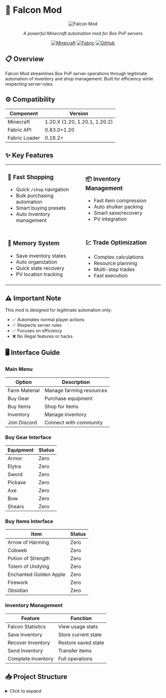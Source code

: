 # 🦅 Falcon Mod

<div align="center">

![Falcon Mod](https://github.com/user-attachments/assets/83dfdbb2-ede7-4b7b-ab29-8cad281ca87a)

*A powerful Minecraft automation mod for Box PvP servers*

[![Minecraft](https://img.shields.io/badge/Minecraft-1.20.X-brightgreen.svg)](https://minecraft.net/)
[![Fabric](https://img.shields.io/badge/Fabric-0.83.0-blue.svg)](https://fabricmc.net/)
[![GitHub](https://img.shields.io/badge/GitHub-falcon--mod-orange.svg)](https://github.com/Omar7001-B/falcon-mod)

</div>

## 📋 Overview

Falcon Mod streamlines Box PvP server operations through legitimate automation of inventory and shop management. Built for efficiency while respecting server rules.

## ⚙️ Compatibility

| Component | Version |
|-----------|---------|
| Minecraft | 1.20.X (1.20, 1.20.1, 1.20.2) |
| Fabric API | 0.83.0+1.20 |
| Fabric Loader | 0.16.2+ |

## ✨ Key Features

<table>
<tr>
<td width="50%">

### 🛒 Fast Shopping
- Quick `/shop` navigation
- Bulk purchasing automation
- Smart buying presets
- Auto inventory management

</td>
<td width="50%">

### 📦 Inventory Management
- Fast item compression
- Auto shulker packing
- Smart save/recovery
- PV integration

</td>
</tr>
<tr>
<td>

### 💾 Memory System
- Save inventory states
- Auto organization
- Quick state recovery
- PV location tracking

</td>
<td>

### 💹 Trade Optimization
- Complex calculations
- Resource planning
- Multi-step trades
- Fast execution

</td>
</tr>
</table>

## ⚠️ Important Note

This mod is designed for legitimate automation only:
- ✅ Automates normal player actions
- ✅ Respects server rules
- ✅ Focuses on efficiency
- ❌ No illegal features or hacks

## 🖥️ Interface Guide

### Main Menu
| Option | Description |
|--------|-------------|
| Farm Material | Manage farming resources |
| Buy Gear | Purchase equipment |
| Buy Items | Shop for items |
| Inventory | Manage inventory |
| Join Discord | Connect with community |

### Buy Gear Interface
| Equipment | Status |
|-----------|--------|
| Armor | Zero |
| Elytra | Zero |
| Sword | Zero |
| Pickaxe | Zero |
| Axe | Zero |
| Bow | Zero |
| Shears | Zero |

### Buy Items Interface
| Item | Status |
|------|--------|
| Arrow of Harming | Zero |
| Cobweb | Zero |
| Potion of Strength | Zero |
| Totem of Undying | Zero |
| Enchanted Golden Apple | Zero |
| Firework | Zero |
| Obsidian | Zero |

### Inventory Management
| Feature | Function |
|---------|----------|
| Falcon Statistics | View usage stats |
| Save Inventory | Store current state |
| Recover Inventory | Restore saved state |
| Send Inventory | Transfer items |
| Complete Inventory | Full operations |

## 📥 Project Structure

<details>
<summary>Click to expand</summary>

```
src/main/java/net/omar/tutorial/
├── Data/               # Market and index systems
├── GUI/                # User interface screens
├── Handlers/           # Input processing
├── Managers/           # Core functionality
├── Recovery/           # Data recovery
├── Vaults/             # Storage management
└── classes/            # Core classes
```

For detailed file structure, see [GitHub repository](https://github.com/Omar7001-B/falcon-mod)
</details>
